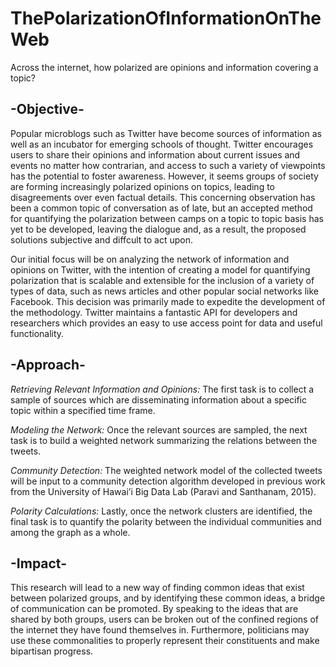 # ThePolarizationOfInformationOnTheWeb
Across the internet, how polarized are opinions and information covering a topic?

## -Objective-
Popular microblogs such as Twitter have become sources of information as well as an incubator for emerging schools of thought. Twitter encourages users to share their opinions and information about current issues and events no matter how contrarian, and access to such a variety of viewpoints has the potential to foster awareness. However, it seems groups of society are forming increasingly polarized opinions on topics, leading to disagreements over even factual details. This concerning observation has been a common topic of conversation as of late, but an accepted method for quantifying the polarization between camps on a topic to topic basis has yet to be developed, leaving the dialogue and, as a result, the proposed solutions subjective and diffcult to act upon. 

Our initial focus will be on analyzing the network of information and opinions on Twitter, with the intention of creating a model for quantifying polarization that is scalable and extensible for the inclusion of a variety of types of data, such as news articles and other popular social networks like Facebook. This decision was primarily made to expedite the development of the methodology. Twitter maintains a fantastic API for developers and researchers which provides an easy to use access point for data and useful functionality.
 
## -Approach- 
_Retrieving Relevant Information and Opinions:_ The first task is to collect a sample of sources which are disseminating information about a specific topic within a specified time frame. 

_Modeling the Network:_ Once the relevant sources are sampled, the next task is to build a weighted network summarizing the relations between the tweets. 

_Community Detection:_ The weighted network model of the collected tweets will be input to a community detection algorithm developed in previous work from the University of Hawai’i Big Data Lab (Paravi and Santhanam, 2015).

_Polarity Calculations:_ Lastly, once the network clusters are identified, the final task is to quantify the polarity between the individual communities and among the graph as a whole.
 
## -Impact-
This research will lead to a new way of finding common ideas that exist between polarized groups, and by identifying these common ideas, a bridge of communication can be promoted. By speaking to the ideas that are shared by both groups, users can be broken out of the confined regions of the internet they have found themselves in. Furthermore, politicians may use these commonalities to properly represent their constituents and make bipartisan progress.
